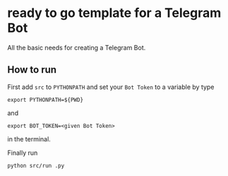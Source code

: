 #  ready to go template for a Telegram Bot

All the basic needs for creating a Telegram Bot.

## How to run

First add `src` to `PYTHONPATH` and set your `Bot Token` to a variable by type

```
export PYTHONPATH=${PWD}
```
and 
```
export BOT_TOKEN=<given Bot Token>
```
in the terminal.



Finally run

```
python src/run .py 
```
